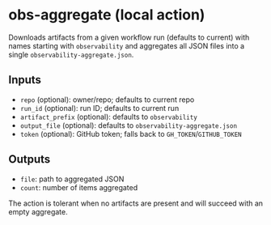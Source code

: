 # obs-aggregate (local action)

Downloads artifacts from a given workflow run (defaults to current) with names starting with `observability` and aggregates all JSON files into a single `observability-aggregate.json`.

## Inputs
- `repo` (optional): owner/repo; defaults to current repo
- `run_id` (optional): run ID; defaults to current run
- `artifact_prefix` (optional): defaults to `observability`
- `output_file` (optional): defaults to `observability-aggregate.json`
- `token` (optional): GitHub token; falls back to `GH_TOKEN`/`GITHUB_TOKEN`

## Outputs
- `file`: path to aggregated JSON
- `count`: number of items aggregated

The action is tolerant when no artifacts are present and will succeed with an empty aggregate.
